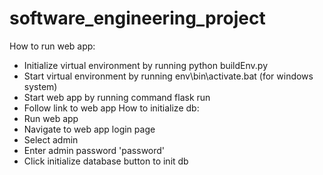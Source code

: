 # software_engineering_project
How to run web app:
- Initialize virtual environment by running python buildEnv.py
- Start virtual environment by running env\bin\activate.bat (for windows system)
- Start web app by running command flask run
- Follow link to web app
How to initialize db:
- Run web app
- Navigate to web app login page
- Select admin
- Enter admin password 'password'
- Click initialize database button to init db

